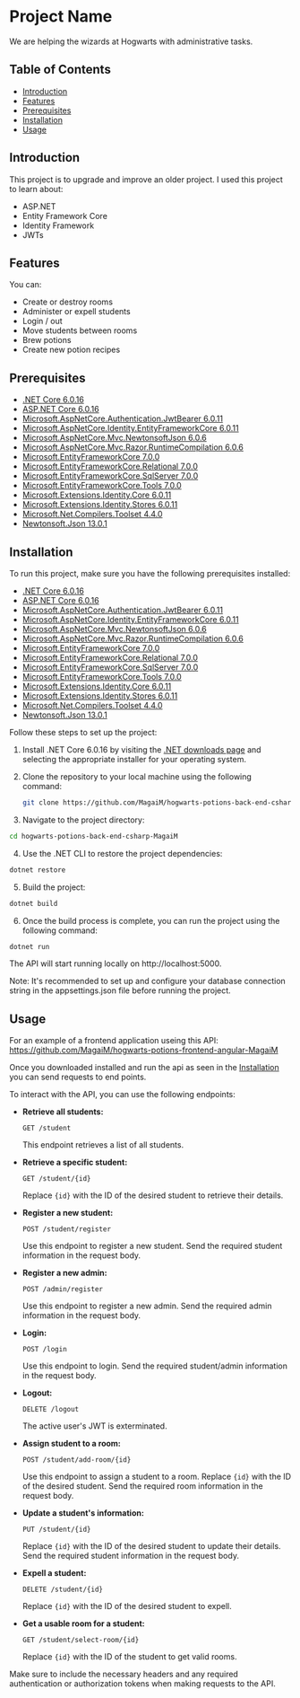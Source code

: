 # Project Name

We are helping the wizards at Hogwarts with administrative tasks.

## Table of Contents

- [Introduction](#introduction)
- [Features](#features)
- [Prerequisites](#prerequisites)
- [Installation](#installation)
- [Usage](#usage)

## Introduction

This project is to upgrade and improve an older project. 
I used this project to learn about:
- ASP.NET
- Entity Framework Core
- Identity Framework
- JWTs

## Features

You can: 
- Create or destroy rooms
- Administer or expell students
- Login / out
- Move students between rooms 
- Brew potions
- Create new potion recipes

## Prerequisites

- [.NET Core 6.0.16](https://dotnet.microsoft.com/download/dotnet/6.0)
- [ASP.NET Core 6.0.16](https://dotnet.microsoft.com/download/dotnet/6.0)
- [Microsoft.AspNetCore.Authentication.JwtBearer 6.0.11](https://www.nuget.org/packages/Microsoft.AspNetCore.Authentication.JwtBearer)
- [Microsoft.AspNetCore.Identity.EntityFrameworkCore 6.0.11](https://www.nuget.org/packages/Microsoft.AspNetCore.Identity.EntityFrameworkCore)
- [Microsoft.AspNetCore.Mvc.NewtonsoftJson 6.0.6](https://www.nuget.org/packages/Microsoft.AspNetCore.Mvc.NewtonsoftJson)
- [Microsoft.AspNetCore.Mvc.Razor.RuntimeCompilation 6.0.6](https://www.nuget.org/packages/Microsoft.AspNetCore.Mvc.Razor.RuntimeCompilation)
- [Microsoft.EntityFrameworkCore 7.0.0](https://www.nuget.org/packages/Microsoft.EntityFrameworkCore)
- [Microsoft.EntityFrameworkCore.Relational 7.0.0](https://www.nuget.org/packages/Microsoft.EntityFrameworkCore.Relational)
- [Microsoft.EntityFrameworkCore.SqlServer 7.0.0](https://www.nuget.org/packages/Microsoft.EntityFrameworkCore.SqlServer)
- [Microsoft.EntityFrameworkCore.Tools 7.0.0](https://www.nuget.org/packages/Microsoft.EntityFrameworkCore.Tools)
- [Microsoft.Extensions.Identity.Core 6.0.11](https://www.nuget.org/packages/Microsoft.Extensions.Identity.Core)
- [Microsoft.Extensions.Identity.Stores 6.0.11](https://www.nuget.org/packages/Microsoft.Extensions.Identity.Stores)
- [Microsoft.Net.Compilers.Toolset 4.4.0](https://www.nuget.org/packages/Microsoft.Net.Compilers.Toolset)
- [Newtonsoft.Json 13.0.1](https://www.nuget.org/packages/Newtonsoft.Json)

## Installation

To run this project, make sure you have the following prerequisites installed:

- [.NET Core 6.0.16](https://dotnet.microsoft.com/download/dotnet/6.0)
- [ASP.NET Core 6.0.16](https://dotnet.microsoft.com/download/dotnet/6.0)
- [Microsoft.AspNetCore.Authentication.JwtBearer 6.0.11](https://www.nuget.org/packages/Microsoft.AspNetCore.Authentication.JwtBearer)
- [Microsoft.AspNetCore.Identity.EntityFrameworkCore 6.0.11](https://www.nuget.org/packages/Microsoft.AspNetCore.Identity.EntityFrameworkCore)
- [Microsoft.AspNetCore.Mvc.NewtonsoftJson 6.0.6](https://www.nuget.org/packages/Microsoft.AspNetCore.Mvc.NewtonsoftJson)
- [Microsoft.AspNetCore.Mvc.Razor.RuntimeCompilation 6.0.6](https://www.nuget.org/packages/Microsoft.AspNetCore.Mvc.Razor.RuntimeCompilation)
- [Microsoft.EntityFrameworkCore 7.0.0](https://www.nuget.org/packages/Microsoft.EntityFrameworkCore)
- [Microsoft.EntityFrameworkCore.Relational 7.0.0](https://www.nuget.org/packages/Microsoft.EntityFrameworkCore.Relational)
- [Microsoft.EntityFrameworkCore.SqlServer 7.0.0](https://www.nuget.org/packages/Microsoft.EntityFrameworkCore.SqlServer)
- [Microsoft.EntityFrameworkCore.Tools 7.0.0](https://www.nuget.org/packages/Microsoft.EntityFrameworkCore.Tools)
- [Microsoft.Extensions.Identity.Core 6.0.11](https://www.nuget.org/packages/Microsoft.Extensions.Identity.Core)
- [Microsoft.Extensions.Identity.Stores 6.0.11](https://www.nuget.org/packages/Microsoft.Extensions.Identity.Stores)
- [Microsoft.Net.Compilers.Toolset 4.4.0](https://www.nuget.org/packages/Microsoft.Net.Compilers.Toolset)
- [Newtonsoft.Json 13.0.1](https://www.nuget.org/packages/Newtonsoft.Json)

Follow these steps to set up the project:

1. Install .NET Core 6.0.16 by visiting the [.NET downloads page](https://dotnet.microsoft.com/download/dotnet/6.0) and selecting the appropriate installer for your operating system.

2. Clone the repository to your local machine using the following command:

   ```bash
   git clone https://github.com/MagaiM/hogwarts-potions-back-end-csharp-MagaiM.git
   ```
   
 3. Navigate to the project directory:
   ```bash
   cd hogwarts-potions-back-end-csharp-MagaiM
   ```
   
 4. Use the .NET CLI to restore the project dependencies:
  ```bash
  dotnet restore
  ```
  
 5. Build the project:
  ```bash
  dotnet build
  ```
  
 6. Once the build process is complete, you can run the project using the following command:
  ```bash
  dotnet run
  ```
  The API will start running locally on http://localhost:5000.
  
  Note: It's recommended to set up and configure your database connection string in the appsettings.json file before running the project.

## Usage

For an example of a frontend application useing this API: https://github.com/MagaiM/hogwarts-potions-frontend-angular-MagaiM

Once you downloaded installed and run the api as seen in the [Installation](#installation) you can send requests to end points.

To interact with the API, you can use the following endpoints:

- **Retrieve all students:**
  ```
  GET /student
  ```
  This endpoint retrieves a list of all students.

- **Retrieve a specific student:**
  ```
  GET /student/{id}
  ```
  Replace `{id}` with the ID of the desired student to retrieve their details.
  
- **Register a new student:**
  ```
  POST /student/register
  ```
  Use this endpoint to register a new student. Send the required student information in the request body.
  
- **Register a new admin:**
  ```
  POST /admin/register
  ```
   Use this endpoint to register a new admin. Send the required admin information in the request body.
   
- **Login:**
  ```
  POST /login
  ```
  Use this endpoint to login. Send the required student/admin information in the request body.
  
- **Logout:**
  ```
  DELETE /logout
  ```
  The active user's JWT is exterminated.
   
- **Assign student to a room:**
  ```
  POST /student/add-room/{id}
  ```
  Use this endpoint to assign a student to a room. Replace `{id}` with the ID of the desired student. Send the required room information in the request body.
  
- **Update a student's information:**
  ```
  PUT /student/{id}
  ```
  Replace `{id}` with the ID of the desired student to update their details. Send the required student information in the request body.
  
- **Expell a student:**
  ```
  DELETE /student/{id}
  ```
  Replace `{id}` with the ID of the desired student to expell.
  
- **Get a usable room for a student:**
  ```
  GET /student/select-room/{id}
  ```
  Replace `{id}` with the ID of the student to get valid rooms.
  
Make sure to include the necessary headers and any required authentication or authorization tokens when making requests to the API.
